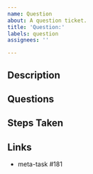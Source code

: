 ```yaml
---
name: Question
about: A question ticket.
title: 'Question:'
labels: question
assignees: ''

---
```


## Description

<!--
A clear and concise description of what the question is.

--- Example ---
## Description

I don't understand how X works, could you please explain the logic Y?
 -->

## Questions

<!--
A list of questions. The ticket will be considered done when answers to these
questions is provided.

--- Example ---

## Questions

1. How to X?
2. Why is Y?
3. When does Z?

-->

## Steps Taken

<!--
What steps have you taken to better understand the subject

--- Example ---

## Steps Taken

1. Tried X
2. Attempted Y
3. Read Z
4. Found X

-->

## Links

<!--
Add other linked tasks here. Leave the meta-task in place so the task gets
mentioned on its timeline.
-->

- meta-task #181
